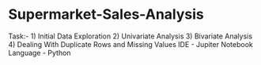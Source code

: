# Supermarket-Sales-Analysis
Task:- 1) Initial Data Exploration 2) Univariate Analysis 3) Bivariate Analysis 4) Dealing With Duplicate Rows and Missing Values  IDE - Jupiter Notebook  Language - Python
